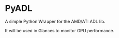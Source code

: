 PyADL
=====

A simple Python Wrapper for the AMD/ATI ADL lib.

It will be used in Glances to monitor GPU performance.
